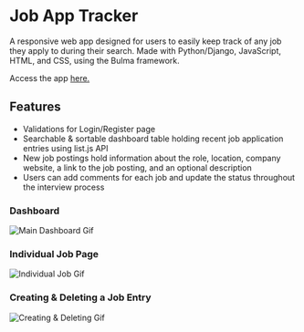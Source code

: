 # Job App Tracker  

A responsive web app designed for users to easily keep track of any job they apply to during their search.
Made with Python/Django, JavaScript, HTML, and CSS, using the Bulma framework.  

Access the app [here.](http://3.17.138.42/)  

## Features
- Validations for Login/Register page
- Searchable & sortable dashboard table holding recent job application entries using list.js API
- New job postings hold information about the role, location, company website, a link to the job posting, and an optional description 
- Users can add comments for each job and update the status throughout the interview process

### Dashboard
<img src="dashboard.gif" alt="Main Dashboard Gif">

### Individual Job Page
<img src="view-job.gif" alt="Individual Job Gif">

### Creating & Deleting a Job Entry
<img src="create-delete.gif" alt="Creating & Deleting Gif">